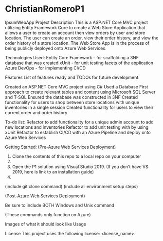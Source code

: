 # ChristianRomeroP1
IpsumWebApp
Project Description
This is a ASP.NET Core MVC project utilizing Entity Framework Core to create a Web Store Application that allows a user to create an account then view orders by user and store location. The user can create an order, view their order history, and view the order history of a store location. The Web Store App is in the process of being publicly deployed onto Azure Web Services.

Technologies Used:
Entity Core Framework - for scaffolding a 3NF database that was created
xUnit - for unit testing facets of the application
Azure DevOps - for implementing CI/CD

Features
List of features ready and TODOs for future development:

Created an ASP.NET Core MVC project using C#
Used a Database First approach to create relevant tables and content using Microsoft SQL Server and T-SQL
Ensured the database was constructed in 3NF 
Created functionality for users to shop between store locations with unique inventories in a single session
Created functionality for users to view their current order and order history

To-do list:
Refactor to add functionality for a unique admin account to add new locations and inventories
Refactor to add unit testing with by using xUnit
Refactor to establish CI/CD with an Azure Pipeline and deploy onto Azure Web Services 

Getting Started:
(Pre-Azure Web Services Deployment)
1) Clone the contents of this repo to a local repo on your computer
2)
3) Open the P1 solution using Visual Studio 2019. (If you don't have VS 2019, here is link to an installation guide)
4)

(include git clone command) (include all environment setup steps)

(Post-Azure Web Services Deployment)


Be sure to include BOTH Windows and Unix command

(These commands only function on Azure)

Images of what it should look like
Usage



License
This project uses the following license: <license_name>.
